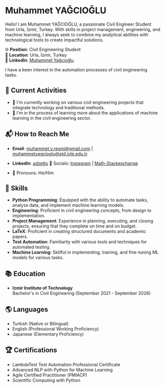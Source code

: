 # Muhammet YAĞCIOĞLU

Hello! I am Muhammet YAĞCIOĞLU, a passionate Civil Engineer Student from Urla, İzmir, Turkey. With skills in project management, engineering, and machine learning, I always seek to combine my analytical abilities with technological tools to create impactful solutions.

🌐 **Position**: Civil Engineering Student  
📍 **Location**: Urla, İzmir, Turkey  
🔗 **LinkedIn**: [Muhammet Yağcıoğlu](https://www.linkedin.com/in/adzetto)

I have a keen interest in the automation processes of civil engineering tasks.

## 🔄 Current Activities
- 🚧 I'm currently working on various civil engineering projects that integrate technology and traditional methods.
- 📘 I'm in the process of learning more about the applications of machine learning in the civil engineering sector.

## 📬 How to Reach Me
- **Email**: [muhammet.y.resmi@gmail.com](mailto:muhammet.y.resmi@gmail.com) | [muhammetyagcioglu@std.iyte.edu.tr](mailto:muhammetyagcioglu@std.iyte.edu.tr)
- **LinkedIn**: [adzetto](https://www.linkedin.com/in/adzetto)
🔗 Socials: [Instagram](https://www.instagram.com/adzetto/) | [Math-Stackexchange](https://math.stackexchange.com/users/988344/adzetto)

- 👤 Pronouns: He/Him


## 📌 Skills
- **Python Programming**: Equipped with the ability to automate tasks, analyze data, and implement machine learning models.
- **Engineering**: Proficient in civil engineering concepts, from design to implementation.
- **Project Management**: Experience in planning, executing, and closing projects, ensuring that they complete on time and on budget.
- **LaTeX**: Proficient in creating structured documents and academic papers.
- **Test Automation**: Familiarity with various tools and techniques for automated testing.
- **Machine Learning**: Skillful in implementing, training, and fine-tuning ML models for various tasks.

## 📚 Education
- **Izmir Institute of Technology**  
  Bachelor's in Civil Engineering (September 2021 - September 2026)

## 🌎 Languages
- Turkish (Native or Bilingual)
- English (Professional Working Proficiency)
- Japanese (Elementary Proficiency)

## 🏆 Certifications
- LambdaTest Test Automation Professional Certificate
- Advanced NLP with Python for Machine Learning
- Agile Certified Practitioner (PMIACP)
- Scientific Computing with Python
